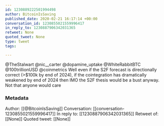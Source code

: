 ```yaml
---
id: 1230889222501994498
author: BitcoinIsSaving
published_date: 2020-02-21 16:17:14 +00:00
conversation_id: 1230855021559996417
in_reply_to: 1230887906342031365
retweet: None
quoted_tweet: None
type: tweet
tags:

---
```


@TheStalwart @nic__carter @dopamine_uptake @WhiteRabbitBTC @100trillionUSD @coinmetrics Well even if the S2F forecast is directionally correct (&gt;$100k by end of 2024), if the cointegration has dramatically weakened by end of 2024 then IMO the S2F thesis would be a bust anyway. Not that anyone would care

### Metadata

Author: [[@BitcoinIsSaving]]
Conversation: [[conversation-1230855021559996417]]
In reply to: [[1230887906342031365]]
Retweet of: [[None]]
Quoted tweet: [[None]]
